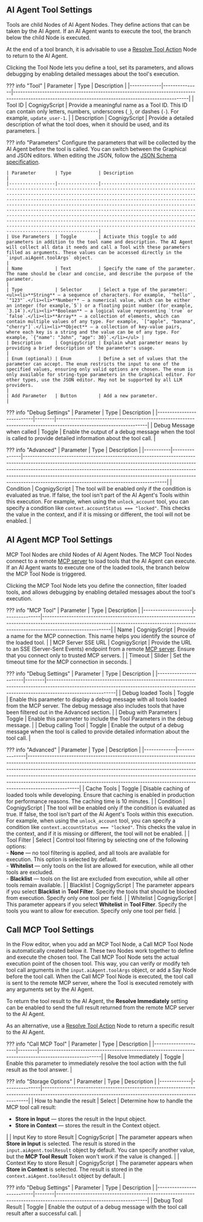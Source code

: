 ## AI Agent Tool Settings

Tools are child Nodes of AI Agent Nodes. They define actions that can be taken by the AI Agent. If an AI Agent wants to execute the tool, the branch below the child Node is executed.

At the end of a tool branch, it is advisable to use a [Resolve Tool Action](https://docs.cognigy.com/ai/build/node-reference/ai/resolve-tool-action.md) Node to return to the AI Agent.

Clicking the Tool Node lets you define a tool, set its parameters, and allows debugging by enabling detailed messages about the tool's execution.

??? info "Tool"
    | Parameter   | Type          | Description                                                                                                                                          |
    |-------------|---------------|------------------------------------------------------------------------------------------------------------------------------------------------------|
    | Tool ID     | CognigyScript | Provide a meaningful name as a Tool ID. This ID can contain only letters, numbers, underscores (`_`), or dashes (`-`). For example, `update_user-1`. |
    | Description | CognigyScript | Provide a detailed description of what the tool does, when it should be used, and its parameters.                                                    |

??? info "Parameters"
    Configure the parameters that will be collected by the AI Agent before the tool is called. You can switch between the Graphical and JSON editors. When editing the JSON, follow the [JSON Schema specification](https://json-schema.org).

    | Parameter       | Type          | Description                                                                                                                                                                                                                                                                                                                                                                                                                                                                                                                                                                                                                                         |
    |-----------------|---------------|-----------------------------------------------------------------------------------------------------------------------------------------------------------------------------------------------------------------------------------------------------------------------------------------------------------------------------------------------------------------------------------------------------------------------------------------------------------------------------------------------------------------------------------------------------------------------------------------------------------------------------------------------------|
    | Use Parameters  | Toggle        | Activate this toggle to add parameters in addition to the tool name and description. The AI Agent will collect all data it needs and call a Tool with these parameters filled as arguments. These values can be accessed directly in the `input.aiAgent.toolArgs` object.                                                                                                                                                                                                                                                                                                                                                                           |
    | Name            | Text          | Specify the name of the parameter. The name should be clear and concise, and describe the purpose of the parameter.                                                                                                                                                                                                                                                                                                                                                                                                                                                                                                                                 |
    | Type            | Selector      | Select a type of the parameter:<ul><li>**String** — a sequence of characters. For example, `"hello"`, `"123"`.</li><li>**Number** — a numerical value, which can be either an integer (for example,`5`) or a floating point number (for example, `3.14`).</li><li>**Boolean** — a logical value representing `true` or `false`.</li><li>**Array** — a collection of elements, which can contain multiple values of any type. For example, `["apple", "banana", "cherry"]`.</li><li>**Object** — a collection of key-value pairs, where each key is a string and the value can be of any type. For example, `{"name": "John", "age": 30}`.</li></ul> |
    | Description     | CognigyScript | Explain what parameter means by providing a brief description of the parameter's usage.                                                                                                                                                                                                                                                                                                                                                                                                                                                                                                                                                             |
    | Enum (optional) | Enum          | Define a set of values that the parameter can accept. The enum restricts the input to one of the specified values, ensuring only valid options are chosen. The enum is only available for string-type parameters in the Graphical editor. For other types, use the JSON editor. May not be supported by all LLM providers.                                                                                                                                                                                                                                                                                                                          |
    | Add Parameter   | Button        | Add a new parameter.                                                                                                                                                                                                                                                                                                                                                                                                                                                                                                                                                                                                                                |

??? info "Debug Settings"
    | Parameter                 | Type   | Description                                                                                                       |
    |---------------------------|--------|-------------------------------------------------------------------------------------------------------------------|
    | Debug Message when called | Toggle | Enable the output of a debug message when the tool is called to provide detailed information about the tool call. |

??? info "Advanced"
    | Parameter | Type          | Description                                                                                                                                                                                                                                                                                                                                                                       |
    |-----------|---------------|-----------------------------------------------------------------------------------------------------------------------------------------------------------------------------------------------------------------------------------------------------------------------------------------------------------------------------------------------------------------------------------|
    | Condition | CognigyScript | The tool will be enabled only if the condition is evaluated as true. If false, the tool isn't part of the AI Agent's Tools within this execution. For example, when using the `unlock_account` tool, you can specify a condition like `context.accountStatus === "locked"`. This checks the value in the context, and if it is missing or different, the tool will not be enabled. |

## AI Agent MCP Tool Settings

MCP Tool Nodes are child Nodes of AI Agent Nodes. The MCP Tool Nodes connect to a remote [MCP server](https://modelcontextprotocol.io/introduction) to load tools that the AI Agent can execute. If an AI Agent wants to execute one of the loaded tools, the branch below the MCP Tool Node is triggered.

Clicking the MCP Tool Node lets you define the connection, filter loaded tools, and allows debugging by enabling detailed messages about the tool's execution.

??? info "MCP Tool"
    | Parameter          | Type          | Description                                                                                                                                                                            |
    |--------------------|---------------|----------------------------------------------------------------------------------------------------------------------------------------------------------------------------------------|
    | Name               | CognigyScript | Provide a name for the MCP connection. This name helps you identify the source of the loaded tool.                                                                                     |
    | MCP Server SSE URL | CognigyScript | Provide the URL to an SSE (Server-Sent Events) endpoint from a remote [MCP server](https://modelcontextprotocol.io/introduction). Ensure that you connect only to trusted MCP servers. |
    | Timeout            | Slider        | Set the timeout time for the MCP connection in seconds.                                                                                                                                |

??? info "Debug Settings"
    | Parameter             | Type   | Description                                                                                                                                                                            |
    |-----------------------|--------|----------------------------------------------------------------------------------------------------------------------------------------------------------------------------------------|
    | Debug loaded Tools    | Toggle | Enable this parameter to display a debug message with all tools loaded from the MCP server. The debug message also includes tools that have been filtered out in the Advanced section. |
    | Debug with Parameters | Toggle | Enable this parameter to include the Tool Parameters in the debug message.                                                                                                             |
    | Debug calling Tool    | Toggle | Enable the output of a debug message when the tool is called to provide detailed information about the tool call.                                                                      |

??? info "Advanced"
    | Parameter   | Type          | Description                                                                                                                                                                                                                                                                                                                                                                                                               |
    |-------------|---------------|---------------------------------------------------------------------------------------------------------------------------------------------------------------------------------------------------------------------------------------------------------------------------------------------------------------------------------------------------------------------------------------------------------------------------|
    | Cache Tools | Toggle        | Disable caching of loaded tools while developing. Ensure that caching is enabled in production for performance reasons. The caching time is 10 minutes.                                                                                                                                                                                                                                                                   |
    | Condition   | CognigyScript | The tool will be enabled only if the condition is evaluated as true. If false, the tool isn't part of the AI Agent's Tools within this execution. For example, when using the `unlock_account` tool, you can specify a condition like `context.accountStatus === "locked"`. This checks the value in the context, and if it is missing or different, the tool will not be enabled.                                         |
    | Tool Filter | Select        | Control tool filtering by selecting one of the following options:<br>- **None** — no tool filtering is applied, and all tools are available for execution. This option is selected by default. <br> - **Whitelist** — only tools on the list are allowed for execution, while all other tools are excluded. <br> - **Blacklist** — tools on the list are excluded from execution, while all other tools remain available. |
    | Blacklist   | CognigyScript | The parameter appears if you select **Blacklist** in **Tool Filter**. Specify the tools that should be blocked from execution. Specify only one tool per field.                                                                                                                                                                                                                                                           |
    | Whitelist   | CognigyScript | This parameter appears if you select **Whitelist** in **Tool Filter**. Specify the tools you want to allow for execution. Specify only one tool per field.                                                                                                                                                                                                                                                                |

## Call MCP Tool Settings

In the Flow editor, when you add an MCP Tool Node, a Call MCP Tool Node is automatically created below it. These two Nodes work together to define and execute the chosen tool. The Call MCP Tool Node sets the actual execution point of the chosen tool. This way, you can verify or modify teh tool call arguments in the `input.aiAgent.toolArgs` object, or add a Say Node before the tool call. When the Call MCP Tool Node is executed, the tool call is sent to the remote MCP server, where the Tool is executed remotely with any arguments set by the AI Agent.

To return the tool result to the AI Agent, the **Resolve Immediately** setting can be enabled to send the full result returned from the remote MCP server to the AI Agent.

As an alternative, use a [Resolve Tool Action](https://docs.cognigy.com/ai/build/node-reference/ai/resolve-tool-action.md) Node to return a specific result to the AI Agent.

??? info "Call MCP Tool"
    | Parameter           | Type   | Description                                                                                           |
    |---------------------|--------|-------------------------------------------------------------------------------------------------------|
    | Resolve Immediately | Toggle | Enable this parameter to immediately resolve the tool action with the full result as the tool answer. |

??? info "Storage Options"
    | Parameter   | Type          | Description                                                                                                                                          |
    |-------------|---------------|------------------------------------------------------------------------------------------------------------------------------------------------------|
    | How to handle the result    | Select        | Determine how to handle the MCP tool call result:<ul><li>**Store in Input** — stores the result in the Input object.</li><li>**Store in Context** — stores the result in the Context object.</li></ul> |
    | Input Key to store Result   | CognigyScript | The parameter appears when **Store in Input** is selected. The result is stored in the `input.aiAgent.toolResult` object by default. You can specify another value, but the **MCP Tool Result** Token won't work if the value is changed. |
    | Context Key to store Result | CognigyScript | The parameter appears when **Store in Context** is selected. The result is stored in the `context.aiAgent.toolResult` object by default. |

??? info "Debug Settings"
    | Parameter                 | Type   | Description                                                                                                       |
    |---------------------------|--------|-------------------------------------------------------------------------------------------------------------------|
    | Debug Tool Result | Toggle | Enable the output of a debug message with the tool call result after a successful call. |